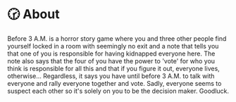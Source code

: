 # 🕝 About
Before 3 A.M. is a horror story game where you and three other people find yourself locked in a room with seemingly no exit and a note that tells you that one of you is responsible for having kidnapped everyone here. The note also says that the four of you have the power to 'vote' for who you think is responsible for all this and that if you figure it out, everyone lives, otherwise... Regardless, it says you have until before 3 A.M. to talk with everyone and rally everyone together and vote. Sadly, everyone seems to suspect each other so it's solely on you to be the decision maker. Goodluck.
